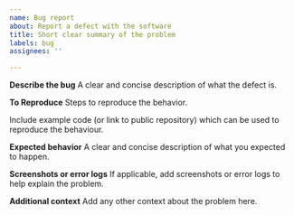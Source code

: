 ```yaml
---
name: Bug report
about: Report a defect with the software
title: Short clear summary of the problem
labels: bug
assignees: ''

---
```


**Describe the bug**
A clear and concise description of what the defect is.

**To Reproduce**
Steps to reproduce the behavior.

Include example code (or link to public repository) which can be used to reproduce the behaviour.

**Expected behavior**
A clear and concise description of what you expected to happen.

**Screenshots or error logs**
If applicable, add screenshots or error logs to help explain the problem.

**Additional context**
Add any other context about the problem here.

